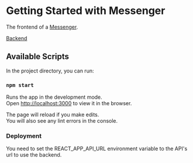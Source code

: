# Getting Started with Messenger

The frontend of a [Messenger](https://messenger.yajatkumar.com).

[Backend](https://github.com/YAJATapps/Messenger-API)

## Available Scripts

In the project directory, you can run:

### `npm start`

Runs the app in the development mode.\
Open [http://localhost:3000](http://localhost:3000) to view it in the browser.

The page will reload if you make edits.\
You will also see any lint errors in the console.

### Deployment

You need to set the REACT_APP_API_URL environment variable to the API's url to use the backend.